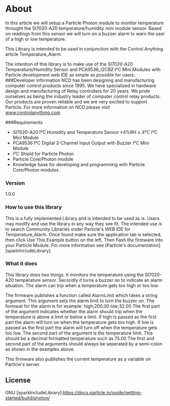 # About

In this article we will setup a Particle Photon module to monitor temperature throught the SI7020-A20 temperature/humidity mini module sensor.  Based on readings from this sensor we will turn on a buzzer alarm to warn the user of a high or low temperature.

This Library is intended to be used in conjunction with the Control Anything article Temperature_Alarm.

The intention of this library is to make use of the SI7020-A20 Temperature/Humidity Sensor and PCA9536_I2CBZ I²C Mini Modules with Particle development web IDE as simple as possible for users.
###Developer information
NCD has been designing and manufacturing computer control products since 1995.  We have specialized in hardware design and manufacturing of Relay controllers for 20 years.  We pride ourselves as being the industry leader of computer control relay products.  Our products are proven reliable and we are very excited to support Particle.  For more information on NCD please visit www.controlanything.com

###Requirements
- SI7020-A20 I²C Humidity and Temperature Sensor ±4%RH ±.4°C I²C Mini Module
- PCA9536 I²C Digital 3-Channel Input Output with Buzzer I²C Mini Module
- I²C Shield for Particle Photon
- Particle Core/Photon module
- Knowledge base for developing and programming with Particle Core/Photon modules.

### Version
1.0.0

### How to use this library

This is a fully implemented Library and is intended to be used as is.  Users may modify and use the library in any way they see fit.  The intended use is to search Community Libraries under Particle's WEB IDE for Temperature_Alarm.  Once found make sure the application tab is selected, then click Use This Example button on the left.  Then flash the firmware into your Particle Module.  For more information see [Particle's documentation] [sparkIncludeLibrary].

### What it does

This library does two things.  It monitors the temperature using the SI7020-A20 temperature sensor.  Secondly it turns a buzzer on to indicate an alarm situation.  The alarm can trip when a temperature gets too high or too low. 

The firmware publishes a function called AlarmLimit which takes a string argument.  This argument sets the alarm limit to turn the buzzer on.  The formwat for the alarm is for example: 
high;200.00
low;32.00
The first part of the argument indicates whether the alarm should trip when the temperature is above a limit or below a limit.  If high is passed as the first part the alarm will turn on when the temperature gets too high.  If low is passed as the first part the alarm will turn off when the temperature gets too low.
The second part of the argument is the temperature limit.  This should be a decimal formatted temperature such as 75.00
The first and second part of the arguments should always be seperated by a semi-colon as shown in the examples above.

This firmware also publishes the current temperature as a variable on Particle's server.

License
----

GNU
[sparkIncludeLibrary]:https://docs.particle.io/guide/getting-started/build/photon/
